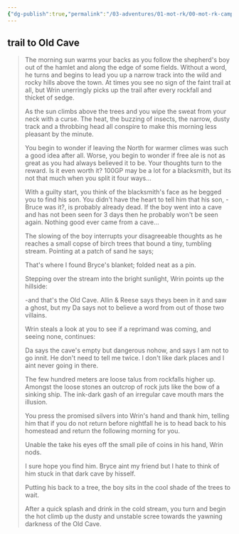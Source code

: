 ```yaml
---
{"dg-publish":true,"permalink":"/03-adventures/01-mot-rk/00-mot-rk-campaign/trail-to-old-cave/","tags":["Interlopers"]}
---
```



## trail to Old Cave

> The morning sun warms your backs as you follow the shepherd's boy out of the hamlet and along the edge of some fields.  Without a word, he turns and begins to lead you up a narrow track into the wild and rocky hills above the town.  At times you see no sign of the faint trail at all, but Wrin unerringly picks up the trail after every rockfall and thicket of sedge.
> 
> As the sun climbs above the trees and you wipe the sweat from your neck with a curse.  The heat, the buzzing of insects, the narrow,  dusty track and a throbbing head all conspire to make this morning less pleasant by the minute.    
> 
> You begin to wonder if leaving the North for warmer climes was such a good idea after all.  Worse, you begin to wonder if free ale is not as great as you had always believed it to be.  Your thoughts turn to the reward.  Is it even worth it?  100GP may be a lot for a blacksmith, but its not that much when you split it four ways...
> 
> With a guilty start, you think of the blacksmith's face as he begged you to find his son.  You didn't have the heart to tell him that his son, -Bruce was it?, is probably already dead.  If the boy went into a cave and has not been seen for 3 days then he probably won't be seen again.  Nothing good ever came from a cave...
> 
> The slowing of the boy interrupts your disagreeable thoughts as he reaches a small copse of birch trees that bound a tiny, tumbling stream.  Pointing at a patch of sand he says;
> 
> 	That's where I found Bryce's blanket; folded neat as a pin.
> 
> Stepping over the stream into the bright sunlight, Wrin points up the hillside: 
> 
> 	-and that's the Old Cave.  Allin & Reese says theys been in it and saw a ghost, but my Da says not to believe a word from out of those two villains.
>   
> Wrin steals a look at you to see if a reprimand was coming, and seeing none, continues:
> 
> 	Da says the cave's empty but dangerous nohow, and says I am not to go innit.  He don't need to tell me twice.  I don't like dark places and I aint never going in there.   
> 
> The few hundred meters are loose talus from rockfalls higher up.  Amongst the loose stones an outcrop of rock juts like the bow of a sinking ship. The ink-dark gash of an irregular cave mouth mars the illusion.
> 
> You press the promised silvers into Wrin's hand and thank him, telling him that if you do not return before nightfall he is to head back to his homestead and return the following morning for you.  
> 
> Unable the take his eyes off the small pile of coins in his hand, Wrin nods.  
> 
> 	I sure hope you find him.  Bryce aint my friend but I hate to think of him stuck in that dark cave by hisself.
> 
> Putting his back to a tree, the boy sits in the cool shade of the trees to wait.
> 
> After a quick splash and drink in the cold stream, you turn and begin the hot climb up the dusty and unstable scree towards the yawning darkness of the Old Cave.